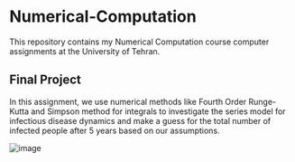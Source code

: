 # Numerical-Computation

This repository contains my Numerical Computation course computer assignments at the University of Tehran.

## Final Project

In this assignment, we use numerical methods like Fourth Order Runge-Kutta and Simpson method for integrals to investigate the series model for infectious disease dynamics and make a guess for the total number of infected people after 5 years based on our assumptions.

![image](https://user-images.githubusercontent.com/79438681/181301795-6325f95a-a03d-4d29-a07e-0ebbabb41f80.png)
